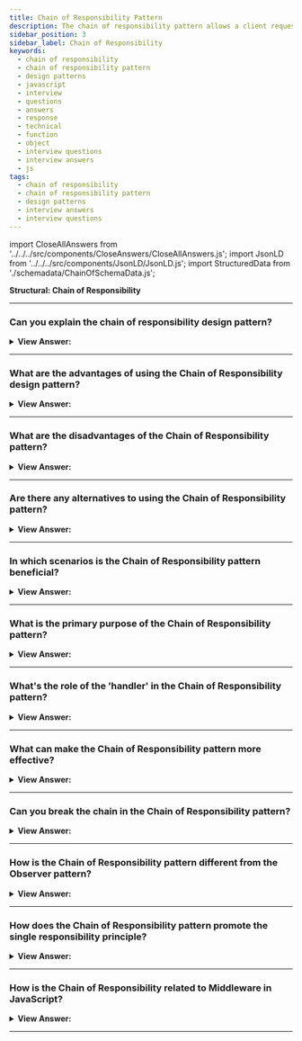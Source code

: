 ```yaml
---
title: Chain of Responsibility Pattern
description: The chain of responsibility pattern allows a client request to be received by multiple objects. JavaScript Frontend Phone Interview Question
sidebar_position: 3
sidebar_label: Chain of Responsibility
keywords:
  - chain of responsibility
  - chain of responsibility pattern
  - design patterns
  - javascript
  - interview
  - questions
  - answers
  - response
  - technical
  - function
  - object
  - interview questions
  - interview answers
  - js
tags:
  - chain of responsibility
  - chain of responsibility pattern
  - design patterns
  - interview answers
  - interview questions
---
```


import CloseAllAnswers from '../../../src/components/CloseAnswers/CloseAllAnswers.js';
import JsonLD from '../../../src/components/JsonLD/JsonLD.js';
import StructuredData from './schemadata/ChainOfSchemaData.js';

<JsonLD data={StructuredData} />

<head>
  <title>Chain of Responsibility Pattern | HelloJavaScript.info</title>
</head>

**Structural: Chain of Responsibility**

<CloseAllAnswers />

---

### Can you explain the chain of responsibility design pattern?

<details className='answer'>
  <summary>
    <strong>View Answer:</strong>
  </summary>
  <div>
  <div>
      <strong>Interview Response:</strong> The Chain of Responsibility pattern is a behavioral design pattern that lets you pass requests along a chain of handlers. When a request comes in, each handler decides either to process the request or to pass it to the next handler in the chain.
    </div><br/>
    <div>
      <strong>Technical Response:</strong> This behavioral JavaScript design pattern generates a series of receiver objects responding to a request. This approach encourages loose coupling, allowing us to avoid coupling the sender of a request to a receiver and allowing other receivers to handle the request.<br/><br/>
      The receiving objects get coupled together, and they'll be able to act on the request before passing it over to the following receiver object. It's also simple to add additional recipient objects to the chain.
<br/>
    </div>
    <div>
</div><br />
  <div><strong className="codeExample">Code Example:</strong> ES6 Implementation<br /><br />

<img src="/img/javascript-chain-of-responsibility.jpg" /><br /><br />

<img src="/img/chain_of_responsibility_atm.png
" /><br /><br />

**The objects participating in this pattern are:**

**Client** -- example code: _Request_

- initiates the request to a chain of handler objects

**Handler** -- example code: _Request.get() method_

- defines an interface for handling the requests
- implements the successor link (returning 'this')

<br/>

**Here's a simple example of how to implement the Chain of Responsibility pattern in modern JavaScript:**

```javascript
class Handler {
  constructor() {
    this.next = null;
  }

  setNext(handler) {
    this.next = handler;
  }

  handle(request) {
    let result = this.process(request);

    if (result === 'next' && this.next) {
      return this.next.handle(request);
    }

    return result;
  }

  process(request) {
    throw new Error('Method process(request) not implemented.');
  }
}

class Handler1 extends Handler {
  process(request) {
    if (request === 'request1') {
      return 'Handler1 is handling request1';
    }

    return 'next';
  }
}

class Handler2 extends Handler {
  process(request) {
    if (request === 'request2') {
      return 'Handler2 is handling request2';
    }

    return 'next';
  }
}

class Handler3 extends Handler {
  process(request) {
    if (request === 'request3') {
      return 'Handler3 is handling request3';
    }

    return 'next';
  }
}

// Set up the chain of responsibility
const handler1 = new Handler1();
const handler2 = new Handler2();
const handler3 = new Handler3();

handler1.setNext(handler2);
handler2.setNext(handler3);

// Send requests
console.log(handler1.handle('request2')); // Output: Handler2 is handling request2
console.log(handler1.handle('request3')); // Output: Handler3 is handling request3
console.log(handler1.handle('request1')); // Output: Handler1 is handling request1
```

In this example, `Handler1`, `Handler2`, and `Handler3` are all handlers. They each extend a base `Handler` class and override its `process` method to handle specific requests. If a handler can't handle a request, it passes the request along to the next handler in the chain. The chain is set up at runtime, with each handler holding a reference to the next handler in the chain.

  </div>
  </div>
</details>

---

### What are the advantages of using the Chain of Responsibility design pattern?

<details>
  <summary>
    <strong>View Answer:</strong>
  </summary>
  <div>
  <div>
      <strong>Interview Response:</strong> Advantages of using the Chain of Responsibility pattern in JavaScript include flexible object handling, easy addition/removal of handlers, and reduced coupling between objects.
    </div>
    <br />
    <div>
      <strong>Technical Response:</strong> Benefits of the Chain of Responsibility Pattern
    </div>
    <br />
    <div></div>

- You have control over the sequence in which requests get handled.
- The principle of single responsibility. Classes that invoke operations get separated from classes that perform tasks.
- The principle of open/closed. New handlers can get added to the app without disrupting the old client code.

<br />
  </div>
</details>

---

### What are the disadvantages of the Chain of Responsibility pattern?

<details>
  <summary>
    <strong>View Answer:</strong>
  </summary>
  <div>
  <div>
      <strong>Interview Response:</strong> Disadvantages of using the Chain of Responsibility pattern in JavaScript include the potential for requests to go unhandled, increased complexity and potential performance issues with long chains.
    </div>

---

:::warning
This pattern can lead to high runtime overhead and the handling order may not always be predictable.
:::

  </div>
</details>

---

### Are there any alternatives to using the Chain of Responsibility pattern?

<details>
  <summary>
    <strong>View Answer:</strong>
  </summary>
  <div>
  <div>
      <strong>Interview Response:</strong> Yes, some alternatives to the Chain of Responsibility pattern in JavaScript include the Command pattern, the Observer pattern, and the Strategy pattern.
    </div>
  </div>
</details>

---

### In which scenarios is the Chain of Responsibility pattern beneficial?

<details>
  <summary><strong>View Answer:</strong></summary>
  <div>
  <div><strong>Interview Response:</strong> It's useful when multiple objects can handle a request and the handler doesn't need to be specified explicitly.
  </div>
  </div>
</details>

---

### What is the primary purpose of the Chain of Responsibility pattern?

<details>
  <summary><strong>View Answer:</strong></summary>
  <div>
  <div><strong>Interview Response:</strong> Its primary purpose is to decouple the sender of a request from its receiver by allowing multiple objects to handle the request.
  </div>
  </div>
</details>

---

### What's the role of the 'handler' in the Chain of Responsibility pattern?

<details>
  <summary><strong>View Answer:</strong></summary>
  <div>
  <div><strong>Interview Response:</strong> The handler is an interface representing part of the chain. It either handles the request or forwards it to the next handler.
  </div>
  </div>
</details>

---

### What can make the Chain of Responsibility pattern more effective?

<details>
  <summary><strong>View Answer:</strong></summary>
  <div>
  <div><strong>Interview Response:</strong> Ensuring that the chain is set up correctly with careful consideration of handlers can make it more effective.
  </div>
  </div>
</details>

---

### Can you break the chain in the Chain of Responsibility pattern?

<details>
  <summary><strong>View Answer:</strong></summary>
  <div>
  <div><strong>Interview Response:</strong> Yes, it's possible to break the chain in the Chain of Responsibility pattern in modern JavaScript. A handler in the chain can decide not to pass the request further down the chain.
  </div><br />
  <div><strong className="codeExample">Code Example:</strong><br /><br />

  <div></div>

```javascript
class Handler {
  constructor() {
    this.next = null;
  }

  setNext(handler) {
    this.next = handler;
  }

  handle(request) {
    let result = this.process(request);

    // If result isn't 'next', don't pass the request to the next handler
    if (result !== 'next' || !this.next) {
      return result;
    }

    return this.next.handle(request);
  }

  process(request) {
    throw new Error('Method process(request) not implemented.');
  }
}

class Handler1 extends Handler {
  process(request) {
    if (request === 'request1') {
      return 'Handler1 is handling request1';
    }

    return 'next';
  }
}

class Handler2 extends Handler {
  process(request) {
    // If this handler processes the request, don't pass it to the next handler
    if (request === 'request2') {
      return 'Handler2 is handling request2 and breaking the chain';
    }

    return 'next';
  }
}

class Handler3 extends Handler {
  process(request) {
    if (request === 'request3') {
      return 'Handler3 is handling request3';
    }

    return 'next';
  }
}

// Set up the chain of responsibility
const handler1 = new Handler1();
const handler2 = new Handler2();
const handler3 = new Handler3();

handler1.setNext(handler2);
handler2.setNext(handler3);

// Send requests
console.log(handler1.handle('request2')); // Output: Handler2 is handling request2 and breaking the chain
console.log(handler1.handle('request3')); // Output: undefined, because the chain was broken by handler2
```

In this example, if `Handler2` processes a request, it breaks the chain and doesn't pass the request to `Handler3`. As a result, if you send 'request3' to `handler1`, the request won't reach `Handler3`, and the method `handler1.handle('request3')` returns `undefined`.

  </div>
  </div>
</details>

---

### How is the Chain of Responsibility pattern different from the Observer pattern?

<details>
  <summary><strong>View Answer:</strong></summary>
  <div>
  <div><strong>Interview Response:</strong> In the Chain of Responsibility, the event is handled by one handler. In Observer, multiple observers react to an event.
  </div>
  </div>
</details>

---

### How does the Chain of Responsibility pattern promote the single responsibility principle?

<details>
  <summary><strong>View Answer:</strong></summary>
  <div>
  <div><strong>Interview Response:</strong> Each handler in the chain is responsible for one type of request, promoting single responsibility.
  </div>
  </div>
</details>

---

### How is the Chain of Responsibility related to Middleware in JavaScript?

<details>
  <summary><strong>View Answer:</strong></summary>
  <div>
  <div><strong>Interview Response:</strong> Middleware in JavaScript often follows this pattern where requests pass through functions until a response is sent.
  </div><br />
  <div><strong>Technical Response:</strong> The Chain of Responsibility pattern is very similar to the concept of middleware, especially as seen in JavaScript frameworks like Express.js. Middleware is essentially a chain of functions that get executed in the order they're defined, and each function has the ability to end the request-response cycle or pass control to the next middleware function in the chain.
  </div><br />
  <div><strong className="codeExample">Code Example:</strong><br /><br />

  <div></div>

Here's an example of how middleware works in Express.js, which is an implementation of the Chain of Responsibility pattern.

```javascript
const express = require('express');
const app = express();

// Middleware function 1
app.use((req, res, next) => {
  console.log('Middleware function 1');
  next();
});

// Middleware function 2
app.use((req, res, next) => {
  console.log('Middleware function 2');
  next();
});

// Middleware function 3
app.use((req, res, next) => {
  console.log('Middleware function 3');
  res.send('Response from middleware function 3');
});

app.listen(3000, () => console.log('Server is running on port 3000'));
```

In this example, there are three middleware functions defined using `app.use()`. When a request comes in, it's passed to the first middleware function. This function logs a message, then calls `next()`, which passes the request to the next middleware function in the chain. The process continues until it reaches the third middleware function, which sends a response and ends the request-response cycle.

This is an excellent example of the Chain of Responsibility pattern. Each middleware function is a handler that can either handle the request (by sending a response) or pass it to the next handler in the chain (by calling `next()`).

  </div>
  </div>
</details>

---
